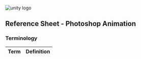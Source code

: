 



![unity logo](https://raw.githubusercontent.com/omundy/dig250-game-development/master/reference-sheets/images/photoshop.ico)

## Reference Sheet - Photoshop Animation 





### Terminology

Term | Definition
--- | ---


